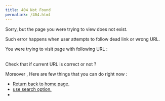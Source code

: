 ```yaml
---
title: 404 Not Found
permalink: /404.html
---
```

<section>
<p>
Sorry, but the page you were trying to view does not exist.</p>
<p>Such error happens when user attempts to follow dead link or wrong URL. </p>
<p>You were trying to visit page with following URL :<br />
<span id="pageurl" style="color:red">
</span><br /></p>
<p>
Check that if current URL is correct or not ?</p>

</section>
<section>
<p>
Moreover , Here are few things that you can do right now :<br />
<ul>
<li><a href="{{ site.baseurl }}">Return back to home page.</a></li>
<li> <a href="./search">use search option.</a> </li>
<li><a href="mailto:sirkapil@india.com" subject="Hello Kapil , I got a 404 error at {{ site.baseurl }}> Inform the administrator.</a></li>
</ul>
</p>
</section>


